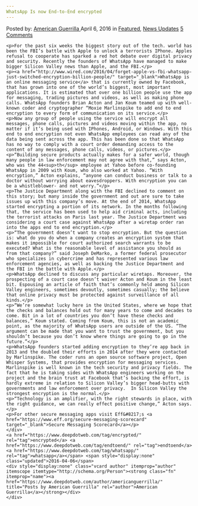 ```yaml
---
WhatsApp Is now End-to-End encrypted
---
```

<article class="post-listing post-13646 post type-post status-publish format-standard has-post-thumbnail hentry  tag-encrypted tag-endtoend tag-whatsapp">
    <div class="post-inner">
        <span>Posted by: <a href="https://www.deepdotweb.com/author/americanguerrilla/" title="">American Guerrilla </a></span>
    <span>April 6, 2016</span>
    <span>in <a href="https://www.deepdotweb.com/category/deepdot-news/" rel="category tag">Featured</a>, <a href="https://www.deepdotweb.com/category/news-updates/" rel="category tag">News Updates</a></span>
    <span><a href="https://www.deepdotweb.com/2016/04/06/whatsapp-is-now-end-to-end-encrypted/#comments">5 Comments</a></span>
    </p>
    <div class="clear"></div>
    
    <p>For the past six weeks the biggest story out of the tech. world has been the FBI’s battle with Apple to unlock a terrorists IPhone. Apples refusal to cooperate has sparked a red hot debate over digital privacy and security. Recently the founders of WhatsApp have managed to make bigger Silicon Valley news than Apple, and the FBI.</p>
    <p><a href="http://www.wired.com/2016/04/forget-apple-vs-fbi-whatsapp-just-switched-encryption-billion-people/" target="_blank">WhatsApp is an online messaging service</a> that is currently owned by Facebook, that has grown into one of the world’s biggest, most important applications. It is estimated that over one billion people use the app for messaging, trading pictures and videos, as well as making phone calls. WhatsApp founders Brian Acton and Jan Koum teamed up with well-known coder and cryptographer “Moxie Marlinspike to add end to end encryption to every form of communication on its service.</p>
    <p>Now any group of people using the service will encrypt all messages, phone calls, pictures and videos moving within the app, no matter if it’s being used with IPhones, Android, or Windows. With this end to end encryption not even WhatsApp employees can read any of the data being sent across the app. This has been done so that WhatsApp has no way to comply with a court order demanding access to the content of any messages, phone calls, videos, or pictures.</p>
    <p>“Building secure products actually makes for a safer world, though many people in law enforcement may not agree with that,” says Acton, who was the 44<sup>th</sup> employee at Yahoo before co-founding WhatsApp in 2009 with Koum, who also worked at Yahoo. “With encryption,” Acton explains, “anyone can conduct business or talk to a doctor without worrying about eavesdroppers. With encryption you can be a whistleblower- and not worry.”</p>
    <p>The Justice Department along with the FBI declined to comment on this story; but many inside the government and out are sure to take issues up with this company’s move. At the end of 2014, WhatsApp started encrypting a portion of its network. In the months following that, the service has been used to help aid criminal acts, including the terrorist attacks on Paris last year. The Justice Department was considering a court case against WhatsApp after a wiretap order ran into the apps end to end encryption.</p>
    <p>“The government doesn’t want to stop encryption. But the question is: what do you do when a company creates an encryption system that makes it impossible for court authorized search warrants to be executed? What is the reasonable level of assistance you should as from that company?” said Joseph DeMarko, a former federal prosecutor who specializes in cybercrime and has represented various law enforcement agencies, as well as backing the Justice Department and the FBI in the battle with Apple.</p>
    <p>WhatsApp declined to discuss any particular wiretaps. Moreover, the prospecting of a court case doesn’t waiver Acton and Koum in the least bit. Espousing an article of faith that’s commonly held among Silicon Valley engineers, sometimes devoutly, sometimes casually; the believe that online privacy must be protected against surveillance of all kinds.</p>
    <p>“We’re somewhat lucky here in the United States, where we hope that the checks and balances hold out for many years to come and decades to come. Bit in a lot of countries you don’t have these checks and balances,” Koum stated. Coming from Koum, this is not an academic point, as the majority of WhatsApp users are outside of the US. “The argument can be made that you want to trust the government, but you shouldn’t because you don’t know where things are going to go in the future.”</p>
    <p>WhatsApp founders started adding encryption to they’re app back in 2013 and the doubled their efforts in 2014 after they were contacted by Marlinspike. The coder runs an open source software project, Open Whisper Systems, that provides encryption for messaging services. Marlinspike is well known in the tech security and privacy fields. The fact that he is taking sides with WhatsApp engineers working on the project and the brain trust at Facebook that’s backing the effort, is hardly extreme in relation to Silicon Valley’s bigger head-butts with governments and law enforcement over privacy.  In Silicon Valley the strongest encryption is the normal.</p>
    <p>“Technology is an amplifier, with the right stewards in place, with the right guidance, we can really effect positive change,” Acton says.</p>
    <p>For other secure messaging apps visit Eff&#8217;s <a href="https://www.eff.org/secure-messaging-scorecard" target="_blank">Secure Messaging Scorecard</a></p>
    </div>
    <a href="https://www.deepdotweb.com/tag/encrypted/" rel="tag">encrypted</a> <a href="https://www.deepdotweb.com/tag/endtoend/" rel="tag">endtoend</a> <a href="https://www.deepdotweb.com/tag/whatsapp/" rel="tag">whatsapp</a></span> <span style="display:none" class="updated">2016-04-06</span>
    <div style="display:none" class="vcard author" itemprop="author" itemscope itemtype="http://schema.org/Person"><strong class="fn" itemprop="name"><a href="https://www.deepdotweb.com/author/americanguerrilla/" title="Posts by American Guerrilla" rel="author">American Guerrilla</a></strong></div>
    </div>
</article>


